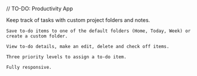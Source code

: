 // TO-DO: Productivity App

Keep track of tasks with custom project folders and notes.

    Save to-do items to one of the default folders (Home, Today, Week) or create a custom folder.
    
    View to-do details, make an edit, delete and check off items.
    
    Three priority levels to assign a to-do item.
    
    Fully responsive.
